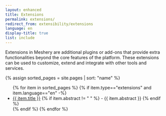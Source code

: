 ```yaml
---
layout: enhanced
title: Extensions
permalink: extensions/
redirect_from: extensibility/extensions
language: en
display-title: true
list: include
---
```


Extensions in Meshery are additional plugins or add-ons that provide extra functionalities beyond the core features of the platform. These extensions can be used to customize, extend and integrate with other tools and services.

{% assign sorted_pages = site.pages | sort: "name" %}

<ul>
    {% for item in sorted_pages %}
    {% if item.type=="extensions" and item.language=="en" -%}
      <li><a href="{{ site.baseurl }}{{ item.url }}">{{ item.title }}</a>
      {% if item.abstract != " " %}
        -  {{ item.abstract }}
      {% endif %}
      </li>
      {% endif %}
    {% endfor %}
</ul>

